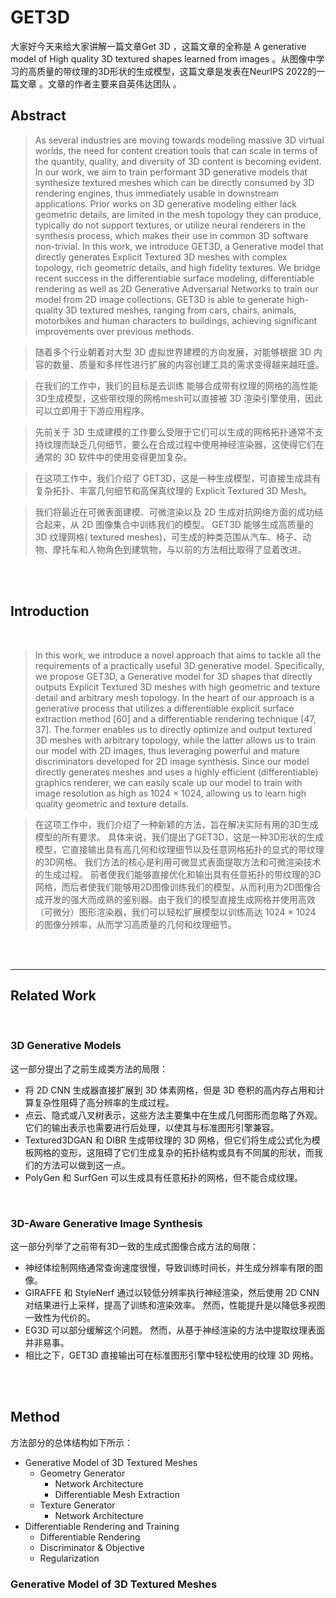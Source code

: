# GET3D

大家好今天来给大家讲解一篇文章Get 3D ，这篇文章的全称是 A generative model of High quality 3D textured shapes learned from images 。从图像中学习的高质量的带纹理的3D形状的生成模型，这篇文章是发表在NeurIPS 2022的一篇文章 。文章的作者主要来自英伟达团队 。

## Abstract

> As several industries are moving towards modeling massive 3D virtual worlds, the need for content creation tools that can scale in terms of the quantity, quality, and diversity of 3D content is becoming evident. In our work, we aim to train performant 3D generative models that synthesize textured meshes which can be directly consumed by 3D rendering engines, thus immediately usable in downstream applications. Prior works on 3D generative modeling either lack geometric details, are limited in the mesh topology they can produce, typically do not support textures, or utilize neural renderers in the synthesis process, which makes their use in common 3D software non-trivial. In this work, we introduce GET3D, a Generative model that directly generates Explicit Textured 3D meshes with complex topology, rich geometric details, and high fidelity textures. We bridge recent success in the differentiable surface modeling, differentiable rendering as well as 2D Generative Adversarial Networks to train our model from 2D image collections. GET3D is able to generate high-quality 3D textured meshes, ranging from cars, chairs, animals, motorbikes and human characters to buildings, achieving significant improvements over previous methods.


> 随着多个行业朝着对大型 3D 虚拟世界建模的方向发展，对能够根据 3D 内容的数量、质量和多样性进行扩展的内容创建工具的需求变得越来越旺盛。

> 在我们的工作中，我们的目标是去训练 能够合成带有纹理的网格的高性能3D生成模型，这些带纹理的网格mesh可以直接被 3D 渲染引擎使用，因此可以立即用于下游应用程序。

> 先前关于 3D 生成建模的工作要么受限于它们可以生成的网格拓扑通常不支持纹理而缺乏几何细节，要么在合成过程中使用神经渲染器，这使得它们在通常的 3D 软件中的使用变得更加复杂。

> 在这项工作中，我们介绍了 GET3D，这是一种生成模型，可直接生成具有复杂拓扑、丰富几何细节和高保真纹理的 Explicit Textured 3D Mesh。

> 我们将最近在可微表面建模、可微渲染以及 2D 生成对抗网络方面的成功结合起来，从 2D 图像集合中训练我们的模型。 GET3D 能够生成高质量的 3D 纹理网格( textured meshes)，可生成的种类范围从汽车、椅子、动物、摩托车和人物角色到建筑物，与以前的方法相比取得了显着改进。


<br><br>
## Introduction
<br>


> In this work, we introduce a novel approach that aims to tackle all the requirements of a practically useful 3D generative model. Specifically, we propose GET3D, a Generative model for 3D shapes that directly outputs Explicit Textured 3D meshes with high geometric and texture detail and arbitrary mesh topology. In the heart of our approach is a generative process that utilizes a differentiable explicit surface extraction method [60] and a differentiable rendering technique [47, 37]. The former enables us to directly optimize and output textured 3D meshes with arbitrary topology, while the latter allows us to train our model with 2D images, thus leveraging powerful and mature discriminators developed for 2D image synthesis. Since our model directly generates meshes and uses a highly efficient (differentiable) graphics renderer, we can easily scale up our model to train with image resolution as high as 1024 × 1024, allowing us to learn high quality geometric and texture details.

> 在这项工作中，我们介绍了一种新颖的方法，旨在解决实际有用的3D生成模型的所有要求。 具体来说，我们提出了GET3D，这是一种3D形状的生成模型，它直接输出具有高几何和纹理细节以及任意网格拓扑的显式的带纹理的3D网格。 我们方法的核心是利用可微显式表面提取方法和可微渲染技术的生成过程。 前者使我们能够直接优化和输出具有任意拓扑的带纹理的3D网格，而后者使我们能够用2D图像训练我们的模型，从而利用为2D图像合成开发的强大而成熟的鉴别器。由于我们的模型直接生成网格并使用高效（可微分）图形渲染器，我们可以轻松扩展模型以训练高达 1024 × 1024 的图像分辨率，从而学习高质量的几何和纹理细节。


<br><br>

*** 

## Related Work

<br>

### 3D Generative Models

这一部分提出了之前生成类方法的局限：
* 将 2D CNN 生成器直接扩展到 3D 体素网格，但是 3D 卷积的高内存占用和计算复杂性阻碍了高分辨率的生成过程。
* 点云、隐式或八叉树表示，这些方法主要集中在生成几何图形而忽略了外观。 它们的输出表示也需要进行后处理，以使其与标准图形引擎兼容。
* Textured3DGAN 和 DIBR 生成带纹理的 3D 网格，但它们将生成公式化为模板网格的变形，这阻碍了它们生成复杂的拓扑结构或具有不同属的形状，而我们的方法可以做到这一点。
* PolyGen 和 SurfGen 可以生成具有任意拓扑的网格，但不能合成纹理。

<br>

### 3D-Aware Generative Image Synthesis

这一部分列举了之前带有3D一致的生成式图像合成方法的局限：
* 神经体绘制网络通常查询速度很慢，导致训练时间长，并生成分辨率有限的图像。
*  GIRAFFE 和 StyleNerf 通过以较低分辨率执行神经渲染，然后使用 2D CNN 对结果进行上采样，提高了训练和渲染效率。 然而，性能提升是以降低多视图一致性为代价的。
*  EG3D 可以部分缓解这个问题。 然而，从基于神经渲染的方法中提取纹理表面并非易事。
*  相比之下，GET3D 直接输出可在标准图形引擎中轻松使用的纹理 3D 网格。


<br><br>
## Method

方法部分的总体结构如下所示：

* Generative Model of 3D Textured Meshes
  * Geometry Generator
    * Network Architecture
    * Differentiable Mesh Extraction
  * Texture Generator
    * Network Architecture
* Differentiable Rendering and Training
  * Differentiable Rendering
  * Discriminator & Objective
  * Regularization

### Generative Model of 3D Textured Meshes

